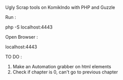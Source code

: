 Ugly Scrap tools on KomikIndo with PHP and Guzzle

Run :

php -S localhost:4443

Open Browser :

localhost:4443

TO DO :

1. Make an Automation grabber on html elements
2. Check if chapter is 0, can't go to previous chapter